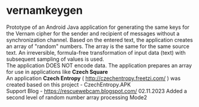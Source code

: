 # vernamkeygen
Prototype of an Android Java application for generating the same keys for the Vernam cipher for the sender and recipient of messages without a synchronization channel. Based on the entered text, the application creates an array of "random" numbers. The array is the same for the same source text. An irreversible, formula-free transformation of input data (text) with subsequent sampling of values is used.<br>
The application DOES NOT encode data. The application prepares an array for use in applications like <b>Czech Square</b><br>
An application <b>Czech Entropy</b> ( http://czechentropy.freetzi.com/ ) was created based on this project - CzechEntropy.APK<br>
Support Blog -  https://rescuewebcam.blogspot.com/
02.11.2023 Added a second level of random number array processing Mode2<br>
